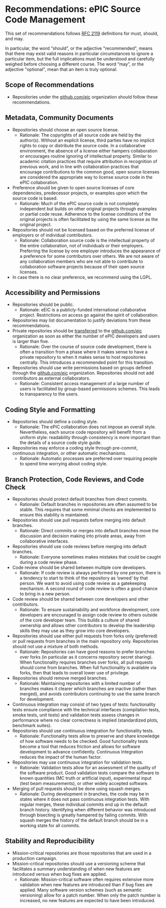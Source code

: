 # Recommendations: ePIC Source Code Management

This set of recommendations follows [RFC 2119](https://www.ietf.org/rfc/rfc2119.txt) definitions for must, should, and may.

In particular, the word “should”, or the adjective "recommended", means that there may exist valid reasons in particular circumstances to ignore a particular item, but the full implications must be understood and carefully weighed before choosing a different course. The word “may”, or the adjective "optional", mean that an item is truly optional.


## Scope of Recommendations

* Repositories under the [github.com/eic](https://github.com/eic) organization should follow these recommendations.


## Metadata, Community Documents

* Repositories should choose an open source license.
    * Rationale: The copyrights of all source code are held by the author(s). Without an explicit license, third parties have no implicit rights to copy or distribute the source code. In a collaborative environment, the absence of a license either hampers collaboration or encourages routine ignoring of intellectual property. Similar to academic citation practices that require attribution in recognition of previous work, and in line with collaboration practices that encourage contributions to the common good, open source licenses are considered the appropriate way to license source code in the ePIC collaboration.
* Preference should be given to open source licenses of core dependencies, predecessor projects, or examples upon which the source code is based.
    * Rationale: Much of the ePIC source code is not completely independent but builds on other original projects through examples or partial code reuse. Adherence to the license conditions of the original projects is often facilitated by using the same license as the original project.
* Repositories should not be licensed based on the preferred license of employers or of individual contributors.
    * Rationale: Collaboration source code is the intellectual property of the entire collaboration, not of individuals or their employers. Preferring the license by one employer introduces the appearance of a preference for some contributors over others. We are not aware of any collaboration members who are not able to contribute to collaboration software projects because of their open source licenses.
* In case there is no clear preference, we recommend using the LGPL. 


## Accessibility and Permissions

* Repositories should be public.
    * Rationale: eEIC is a publicly-funded international collaborative project. Restrictions on access go against the spirit of collaboration.
* Repositories may list documentation to justify deviations from these recommendations.
* Private repositories should be [transferred](https://docs.github.com/en/repositories/creating-and-managing-repositories/transferring-a-repository) to the [github.com/eic](https://github.com/eic) organization as soon as either the number of ePIC developers and users is larger than five.
    * Rationale: Over the course of source code development, there is often a transition from a phase where it makes sense to have a private repository to when it makes sense to host repositories centrally. This introduces a recommended point for this transition.
* Repositories should use write permissions based on groups defined through the [github.com/eic](https://github.com/eic) organization. Repositories should not add contributors as external collaborators.
    * Rationale: Consistent access management of a large number of users is facilitated by group-based permissions schemes. This leads to transparency to the users.


## Coding Style and Formatting

* Repositories should define a coding style.
    * Rationale: The ePIC collaboration does not impose an overall style. Nevertheless, each source code repository will benefit from a uniform style: readability through consistency is more important than the details of a source code style guide.
* Repositories may enforce a coding style through pre-commit, continuous integration, or other automatic mechanisms.
    * Rationale: Automatic processes are preferred over requiring people to spend time worrying about coding style.


## Branch Protection, Code Reviews, and Code Check

* Repositories should protect default branches from direct commits.
    * Rationale: Default branches in repositories are often assumed to be stable. This requires that some minimal checks are implemented to ensure this stability is maintained.
* Repositories should use pull requests before merging into default branches.
    * Rationale: Direct commits or merges into default branches move the discussion and decision making into private areas, away from collaborative interfaces.
* Repositories should use code reviews before merging into default branches.
    * Rationale: Everyone sometimes makes mistakes that could be caught during a code review phase.
* Code review should be shared between multiple core developers.
    * Rationale: If code review is always performed by one person, there is a tendency to start to think of the repository as ‘owned’ by that person. We want to avoid using code review as a gatekeeping mechanism. A second round of code review is often a good chance to bring in a new person.
* Code review should be shared between core developers and other contributors.
    * Rationale: To ensure sustainability and workforce development, core developers are encouraged to assign code review to others outside of the core developer team. This builds a culture of shared ownership and allows other contributors to develop the leadership skills they may use as they grow into core developers.
* Repositories should use either pull requests from forks only (preferred) or pull requests from branches in the main repository only. Repositories should not use a mixture of both methods.
    * Rationale: Repositories can have good reasons to prefer branches over forks (in particular as it concerns repository secret sharing). When functionality requires branches over forks, all pull requests should come from branches. When full functionality is available via forks, then that leads to overall lower use of privilege.
* Repositories should remove merged branches.
    * Rationale: Maintaining repositories with a limited number of branches makes it clearer which branches are inactive (rather than merged), and avoids contributors continuing to use the same branch for development.
* Continuous integration may consist of two types of tests: functionality tests ensure compliance with the technical interfaces (compilation tests, smoke tests, unit tests) and validation tests assess changes in performance where no clear correctness is implied (standardized plots, benchmark suites).
* Repositories should use continuous integration for functionality tests.
    * Rationale: Functionality tests allow to preserve and share knowledge of how software needs to be checked. Good functionality tests become a tool that reduces friction and allows for software development to advance confidently. Continuous Integration reduces the impact of the human factor.
* Repositories may use continuous integration for validation tests.
    * Rationale: Validation tests allow for an assessment of the quality of the software product. Good validation tests compare the software to known quantities (MC truth or artificial input), experimental input (test beam measurements), or other widely accepted software.
* Merging of pull requests should be done using squash merges.
    * Rationale: During development in branches, the code may be in states where it does not pass continuous integration tests. With regular merges, these individual commits end up in the default branch history. Identifying when different behavior was introduced through bisecting is greatly hampered by failing commits. With squash merges the history of the default branch should be in a working state for all commits.


## Stability and Reproducibility

* Mission-critical repositories are those repositories that are used in a production campaign.
* Mission-critical repositories should use a versioning scheme that facilitates a summary understanding of when new features are introduced versus when bug fixes are applied.
    * Rationale: Mission-critical software often requires extensive more validation when new features are introduced than if bug fixes are applied. Many software version schemes (such as semantic versioning) allow for a patch number. When only the patch number is increased, no new features are expected to have been introduced.

